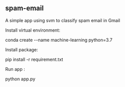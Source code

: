 ## spam-email
A simple app using svm to classify spam email in Gmail

Install virtual environment:

conda create --name machine-learning python=3.7

Install package:

pip install -r requirement.txt

Run app :

python app.py
